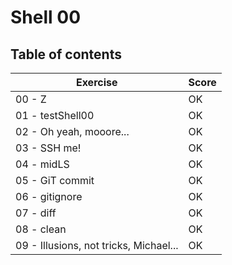 # Shell 00

## Table of contents

Exercise								| Score  
----------------------------------------|--------
00 - Z									| OK
01 - testShell00						| OK
02 - Oh yeah, mooore... 				| OK
03 - SSH me!							| OK
04 - midLS								| OK
05 - GiT commit							| OK
06 - gitignore							| OK
07 - diff								| OK
08 - clean								| OK
09 - Illusions, not tricks, Michael...	| OK
